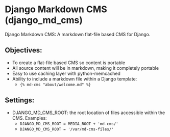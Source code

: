 # Django Markdown CMS (django_md_cms)
Django Markdown CMS: A markdown flat-file based CMS for Django.

## Objectives:
* To create a flat-file based CMS so content is portable
* All source content will be in markdown, making it completely portable
* Easy to use caching layer with python-memcached
* Ability to include a markdown file within a Django template:
    * `{% md-cms "about/welcome.md" %}`


## Settings:
* DJANGO_MD_CMS_ROOT: the root location of files accessible within the CMS. Examples:
    * `DJANGO_MD_CMS_ROOT = MEDIA_ROOT + 'md-cms/'`
    * `DJANGO_MD_CMS_ROOT = '/var/md-cms-files/'`

